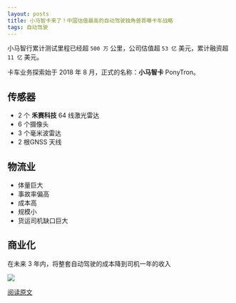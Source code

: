 ```yaml
---
layout: posts
title: 小马智卡来了！中国估值最高的自动驾驶独角兽首曝卡车战略
tags: 自动驾驶
---
```





小马智行累计测试里程已经超 `500 万` 公里，公司估值超 `53 亿` 美元，累计融资超 `11 亿` 美元。

卡车业务探索始于 2018 年 8 月，正式的名称：**小马智卡** PonyTron。



## 传感器

- 2 个 **禾赛科技** 64 线激光雷达
- 6 个摄像头
- 3 个毫米波雷达
- 2 根GNSS 天线



## 物流业

* 体量巨大
* 事故率偏高
* 成本高
* 规模小
* 货运司机缺口巨大



## 商业化

在未来 3 年内，将整套自动驾驶的成本降到司机一年的收入



![](http://zhouzm.cn/DailyRead/assets/images/2021-04-05-%E5%B0%8F%E9%A9%AC%E6%99%BA%E5%8D%A11.gif)



[阅读原文](https://mp.weixin.qq.com/s/1PK7Mrtxe4hYFBOI5aiTIw)